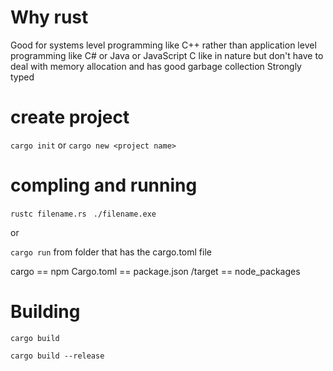 
# Why rust

Good for systems level programming like C++ rather than application level programming like C# or Java or JavaScript
C like in nature but don't have to deal with memory allocation and has good garbage collection
Strongly typed


# create project

`cargo init` or `cargo new <project name>`


# compling and running

`rustc filename.rs `
`./filename.exe`

or

`cargo run` from folder that has the cargo.toml file

cargo == npm
Cargo.toml == package.json
/target == node_packages

# Building

`cargo build`

`cargo build --release`